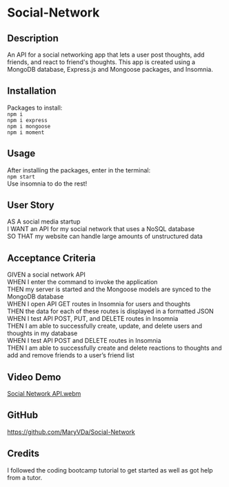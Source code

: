# Social-Network

## Description
An API for a social networking app that lets a user post thoughts, add friends, and react to friend's thoughts. This app is created using a MongoDB database, Express.js and Mongoose packages, and Insomnia.

## Installation
Packages to install:   
```npm i```   
```npm i express```   
```npm i mongoose```   
```npm i moment```

## Usage
After installing the packages, enter in the terminal:   
```npm start```   
Use insomnia to do the rest!

## User Story
AS A social media startup   
I WANT an API for my social network that uses a NoSQL database   
SO THAT my website can handle large amounts of unstructured data   

## Acceptance Criteria
GIVEN a social network API   
WHEN I enter the command to invoke the application   
THEN my server is started and the Mongoose models are synced to the MongoDB database   
WHEN I open API GET routes in Insomnia for users and thoughts   
THEN the data for each of these routes is displayed in a formatted JSON   
WHEN I test API POST, PUT, and DELETE routes in Insomnia   
THEN I am able to successfully create, update, and delete users and thoughts in my database   
WHEN I test API POST and DELETE routes in Insomnia   
THEN I am able to successfully create and delete reactions to thoughts and add and remove friends to a user’s friend list   

## Video Demo
[Social Network API.webm](https://github.com/MaryVDa/Social-Network/assets/122223756/6cb1f9dd-4668-410d-ab8d-7666f3ac29f9)

## GitHub
https://github.com/MaryVDa/Social-Network

## Credits
I followed the coding bootcamp tutorial to get started as well as got help from a tutor.
